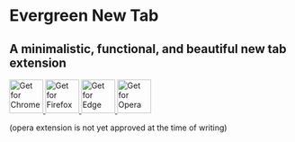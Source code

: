 # Evergreen New Tab

## A minimalistic, functional, and beautiful new tab extension

<a href="https://chrome.google.com/webstore/detail/evergreen-new-tab/hidneipdiamkkokccepfbfchfdhlipmn">
  <img src="https://github.com/kazcfz/Browser-Promotional-Badges/raw/refs/heads/main/Google/Chrome%20Web%20Store/SVG%20(with%20border).svg" alt="Get for Chrome" height="60px">
</a>  
<a href="https://addons.mozilla.org/en-US/firefox/addon/evergreen-new-tab/">
  <img src="https://github.com/kazcfz/Browser-Promotional-Badges/raw/refs/heads/main/Mozilla/Firefox/Get%20The%20Add-On.svg" alt="Get for Firefox" height="60px">
</a>  
<a href="https://microsoftedge.microsoft.com/addons/detail/evergreen-new-tab/imigojgbldmebggdgngeicpcamoadnka">
  <img src="https://github.com/kazcfz/Browser-Promotional-Badges/raw/refs/heads/main/Microsoft/Get%20it%20from%20Microsoft.svg" alt="Get for Edge" height="60px">
</a>  
<a href="https://addons.opera.com/en/extensions/details/evergreen-new-tab/">
  <img src="https://raw.githubusercontent.com/kazcfz/Browser-Promotional-Badges/refs/heads/main/Opera/Add-ons/addons_206x58_en%402x.png" alt="Get for Opera" height="60px">
</a>  

(opera extension is not yet approved at the time of writing)
